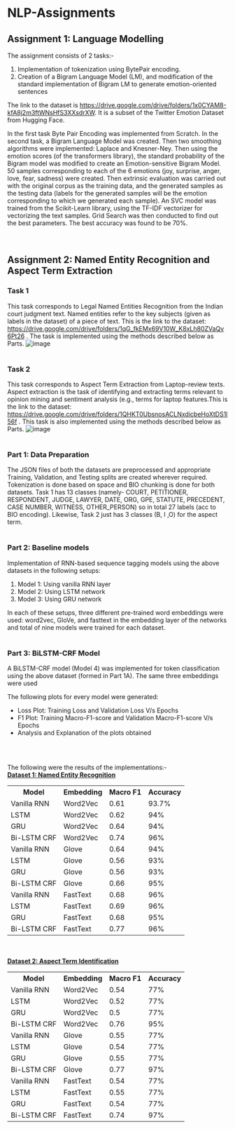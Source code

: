 # NLP-Assignments

## Assignment 1: Language Modelling
The assignment consists of 2 tasks:-
1. Implementation of tokenization using BytePair encoding.
2. Creation of a Bigram Language Model (LM), and modification of the standard implementation of Bigram LM to generate emotion-oriented sentences

The link to the dataset is https://drive.google.com/drive/folders/1x0CYAM8-kfA8j2m3ftWNsHfS3XXsdrXW. It is a subset of the Twitter Emotion Dataset from Hugging Face.

In the first task Byte Pair Encoding was implemented from Scratch. In the second task, a Bigram Language Model was created. Then two smoothing algorithms were implemented: Laplace and Knesner-Ney. Then using the emotion scores (of the transformers library), the standard probability of the Bigram model was modified to create an Emotion-sensitive Bigram Model. 50 samples corresponding to each of the 6 emotions (joy, surprise, anger, love, fear, sadness) were created. Then extrinsic evaluation was carried out with the original corpus as the training data, and the generated samples as the testing data (labels for the generated samples will be the emotion corresponding to which we generated each sample). An SVC model was trained from the Scikit-Learn library, using the TF-IDF vectorizer for vectorizing the text samples. Grid Search was then conducted to find out the best parameters. The best accuracy was found to be 70%. 
<br><br><br>

## Assignment 2: Named Entity Recognition and Aspect Term Extraction

### Task 1
This task corresponds to Legal Named Entities Recognition from the Indian court judgment text. Named entities refer to the key subjects (given as labels in the dataset) of a piece of text. This is the link to the dataset: https://drive.google.com/drive/folders/1qG_fkEMx69V10W_K8xLh80ZVaQv6Pt26 . The task is implemented using the methods described below as Parts. 
![image](https://github.com/arjit06/NLP-Assignments/assets/108218688/d92275a0-566c-4ebe-bc5a-a40392405923)
<br><br>

### Task 2 
This task corresponds to Aspect Term Extraction from Laptop-review texts. Aspect extraction is the task of identifying and extracting terms relevant to opinion mining and sentiment analysis (e.g., terms for laptop features.This is the link to the dataset: https://drive.google.com/drive/folders/1QHKT0UbsnosACLNxdicbeHoXtDS1l56f . This task is also implemented using the methods described below as Parts. 
![image](https://github.com/arjit06/NLP-Assignments/assets/108218688/9cf85945-56cf-46ff-bdbd-44bb7c526ff3)
<br><br>

### Part 1: Data Preparation
The JSON files of both the datasets are preprocessed and appropriate Training, Validation, and Testing splits are created wherever required. Tokenization is done based on space and BIO chunking is done for both datasets. Task 1 has 13 classes (namely- COURT, PETITIONER, RESPONDENT, JUDGE, LAWYER, DATE, ORG, GPE, STATUTE, PRECEDENT, CASE NUMBER, WITNESS, OTHER_PERSON) so in total 27 labels (acc to BIO encoding). Likewise, Task 2 just has 3 classes (B, I ,O) for the aspect term. 
<br><br>

### Part 2: Baseline models
Implementation of RNN-based sequence tagging models using the above datasets  in the following setups:

<ol>
<li> Model 1: Using vanilla RNN layer </li>
<li> Model 2: Using LSTM network </li>
<li> Model 3: Using GRU network </li>
</ol>

In each of these setups, three different pre-trained word embeddings were used: word2vec, GloVe, and fasttext in the embedding layer of the networks and total of nine models were trained for each dataset.
<br><br>

### Part 3: BiLSTM-CRF Model
A BiLSTM-CRF model (Model 4) was implemented for token classification using the above dataset (formed in Part 1A). The same three embeddings were used 


The following plots for every model were generated: 
<ul>
<li>Loss Plot: Training Loss and Validation Loss V/s Epochs</li>
<li>F1 Plot: Training Macro-F1-score and Validation Macro-F1-score V/s Epochs</li>
<li>Analysis and Explanation of the plots obtained</li>
</ul>
<br><br>


The following were the results of the implementations:- 
<br>
<b><u>Dataset 1: Named Entity Recognition</u></b>

<table>
  <tr>
    <th>Model</th>
    <th>Embedding</th>
    <th>Macro F1</th>
    <th>Accuracy</th>
  </tr>
  <tr>
    <td>Vanilla RNN</td>
    <td>Word2Vec</td>
    <td>0.61</td>
    <td>93.7%</td>
  </tr>
  <tr>
    <td>LSTM</td>
    <td>Word2Vec</td>
    <td>0.62</td>
    <td>94%</td>
  </tr>
  <tr>
    <td>GRU</td>
    <td>Word2Vec</td>
    <td>0.64</td>
    <td>94%</td>
  </tr>
  <tr>
    <td>Bi-LSTM CRF</td>
    <td>Word2Vec</td>
    <td>0.74</td>
    <td>96%</td>
  </tr>
  <tr>
    <td>Vanilla RNN</td>
    <td>Glove</td>
    <td>0.64</td>
    <td>94%</td>
  </tr>
  <tr>
    <td>LSTM</td>
    <td>Glove</td>
    <td>0.56</td>
    <td>93%</td>
  </tr>
  <tr>
    <td>GRU</td>
    <td>Glove</td>
    <td>0.56</td>
    <td>93%</td>
  </tr>
  <tr>
    <td>Bi-LSTM CRF</td>
    <td>Glove</td>
    <td>0.66</td>
    <td>95%</td>
  </tr>
  <tr>
    <td>Vanilla RNN</td>
    <td>FastText</td>
    <td>0.68</td>
    <td>96%</td>
  </tr>
  <tr>
    <td>LSTM</td>
    <td>FastText</td>
    <td>0.69</td>
    <td>96%</td>
  </tr>
  <tr>
    <td>GRU</td>
    <td>FastText</td>
    <td>0.68</td>
    <td>95%</td>
  </tr>
  <tr>
    <td>Bi-LSTM CRF</td>
    <td>FastText</td>
    <td>0.77</td>
    <td>96%</td>
  </tr>
</table>


<br><br>
<b><u>Dataset 2: Aspect Term Identification</u></b>

<table>
  <tr>
    <th>Model</th>
    <th>Embedding</th>
    <th>Macro F1</th>
    <th>Accuracy</th>
  </tr>
  <tr>
    <td>Vanilla RNN</td>
    <td>Word2Vec</td>
    <td>0.54</td>
    <td>77%</td>
  </tr>
  <tr>
    <td>LSTM</td>
    <td>Word2Vec</td>
    <td>0.52</td>
    <td>77%</td>
  </tr>
  <tr>
    <td>GRU</td>
    <td>Word2Vec</td>
    <td>0.5</td>
    <td>77%</td>
  </tr>
  <tr>
    <td>Bi-LSTM CRF</td>
    <td>Word2Vec</td>
    <td>0.76</td>
    <td>95%</td>
  </tr>
  <tr>
    <td>Vanilla RNN</td>
    <td>Glove</td>
    <td>0.55</td>
    <td>77%</td>
  </tr>
  <tr>
    <td>LSTM</td>
    <td>Glove</td>
    <td>0.54</td>
    <td>77%</td>
  </tr>
  <tr>
    <td>GRU</td>
    <td>Glove</td>
    <td>0.55</td>
    <td>77%</td>
  </tr>
  <tr>
    <td>Bi-LSTM CRF</td>
    <td>Glove</td>
    <td>0.77</td>
    <td>97%</td>
  </tr>
  <tr>
    <td>Vanilla RNN</td>
    <td>FastText</td>
    <td>0.54</td>
    <td>77%</td>
  </tr>
  <tr>
    <td>LSTM</td>
    <td>FastText</td>
    <td>0.55</td>
    <td>77%</td>
  </tr>
  <tr>
    <td>GRU</td>
    <td>FastText</td>
    <td>0.54</td>
    <td>77%</td>
  </tr>
  <tr>
    <td>Bi-LSTM CRF</td>
    <td>FastText</td>
    <td>0.74</td>
    <td>97%</td>
  </tr>
</table>
